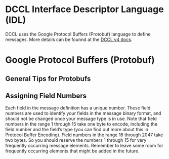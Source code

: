 # DCCL Interface Descriptor Language (IDL)

DCCL uses the Google Protocol Buffers (Protobuf) language to define messages. More details can be founnd at the [DCCL v4 docs](https://libdccl.org/4.0/idl.html).

# Google Protocol Buffers (Protobuf)

## General Tips for Protobufs

## Assigning Field Numbers

Each field in the message definition has a unique number. These field numbers are used to identify your fields in the message binary format, and should not be changed once your message type is in use. Note that field numbers in the range 1 through 15 take one byte to encode, including the field number and the field’s type (you can find out more about this in Protocol Buffer Encoding). Field numbers in the range 16 through 2047 take two bytes. So you should reserve the numbers 1 through 15 for very frequently occurring message elements. Remember to leave some room for frequently occurring elements that might be added in the future.